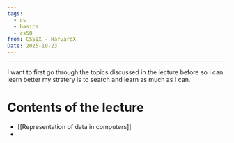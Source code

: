 ```yaml
---
tags:
  - cs
  - basics
  - cs50
from: CS50X - HarvardX
Date: 2025-10-23
---
```

---

I want to first go through the topics discussed in the lecture before so I can learn better my stratery is to search and learn as much as I can.

# Contents of the lecture 

- [[Representation of data in computers]]
- 